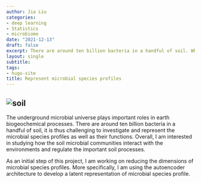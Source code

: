 ```yaml
---
author: Jia Liu
categories:
- deep learning
- Statistics
- microbiome
date: "2021-12-13"
draft: false
excerpt: There are around ten billion bacteria in a handful of soil. While the underground microbial universe plays important roles in earth biogeochemical processes, it is challenging to investigate and represent the microbial species profiles as well as their functions. 
layout: single
subtitle: 
tags:
- hugo-site
title: Represent microbial species profiles
---
```

![soil](soil.jpg)
---


The underground microbial universe plays important roles in earth biogeochemical processes. There are around ten billion bacteria in a handful of soil, it is thus challenging to investigate and represent the microbial species profiles as well as their functions. Overall, I am interested in studying how the soil microbial communities interact with the environments and regulate the important soil processes.

As an initial step of this project, I am working on reducing the dimensions of microbial species profiles. More specifically, I am using the autoencoder architecture to develop a latent representation of microbial species profile. 